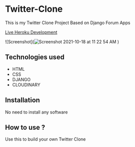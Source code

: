 # Twitter-Clone
This is my Twitter Clone Project Based on Django Forum Apps

[Live Heroku Development](https://twitter-clone-abhishek1.herokuapp.com)

![Screenshot](![Screenshot 2021-10-18 at 11 22 54 AM](https://user-images.githubusercontent.com/91063034/137676229-8a1ec97b-051f-4c5f-9d26-67f0094f79eb.png)
)

## Technologies used
* HTML
* CSS
* DJANGO 
* CLOUDINARY

## Installation
 No need to install any software
 
 ## How to use ?
  Use this to build your own Twitter Clone
